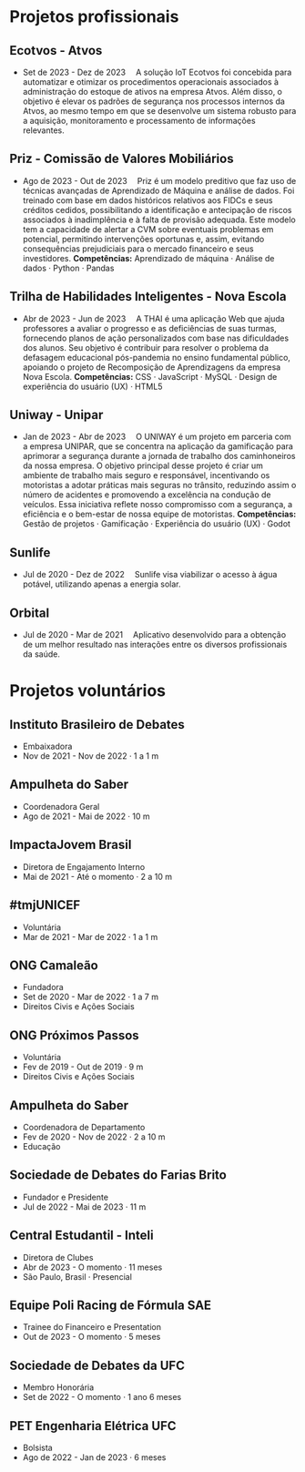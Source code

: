 # Projetos profissionais

## Ecotvos - Atvos
- Set de 2023 - Dez de 2023
&emsp;A solução IoT Ecotvos foi concebida para automatizar e otimizar os procedimentos operacionais associados à administração do estoque de ativos na empresa Atvos. Além disso, o objetivo é elevar os padrões de segurança nos processos internos da Atvos, ao mesmo tempo em que se desenvolve um sistema robusto para a aquisição, monitoramento e processamento de informações relevantes.

## Priz - Comissão de Valores Mobiliários
- Ago de 2023 - Out de 2023
&emsp;Priz é um modelo preditivo que faz uso de técnicas avançadas de Aprendizado de Máquina e análise de dados. Foi treinado com base em dados históricos relativos aos FIDCs e seus créditos cedidos, possibilitando a identificação e antecipação de riscos associados à inadimplência e à falta de provisão adequada. Este modelo tem a capacidade de alertar a CVM sobre eventuais problemas em potencial, permitindo intervenções oportunas e, assim, evitando consequências prejudiciais para o mercado financeiro e seus investidores.
**Competências:** Aprendizado de máquina · Análise de dados · Python · Pandas

## Trilha de Habilidades Inteligentes - Nova Escola
- Abr de 2023 - Jun de 2023
&emsp;A THAI é uma aplicação Web que ajuda professores a avaliar o progresso e as deficiências de suas turmas, fornecendo planos de ação personalizados com base nas dificuldades dos alunos. Seu objetivo é contribuir para resolver o problema da defasagem educacional pós-pandemia no ensino fundamental público, apoiando o projeto de Recomposição de Aprendizagens da empresa Nova Escola.
**Competências:** CSS · JavaScript · MySQL · Design de experiência do usuário (UX) · HTML5

## Uniway - Unipar
- Jan de 2023 - Abr de 2023
&emsp;O UNIWAY é um projeto em parceria com a empresa UNIPAR, que se concentra na aplicação da gamificação para aprimorar a segurança durante a jornada de trabalho dos caminhoneiros da nossa empresa. O objetivo principal desse projeto é criar um ambiente de trabalho mais seguro e responsável, incentivando os motoristas a adotar práticas mais seguras no trânsito, reduzindo assim o número de acidentes e promovendo a excelência na condução de veículos. Essa iniciativa reflete nosso compromisso com a segurança, a eficiência e o bem-estar de nossa equipe de motoristas.
**Competências:** Gestão de projetos · Gamificação · Experiência do usuário (UX) · Godot

## Sunlife
- Jul de 2020 - Dez de 2022
&emsp;Sunlife visa viabilizar o acesso à água potável, utilizando apenas a energia solar.

## Orbital
- Jul de 2020 - Mar de 2021
&emsp;Aplicativo desenvolvido para a obtenção de um melhor resultado nas interações entre os diversos profissionais da saúde.


# Projetos voluntários

## Instituto Brasileiro de Debates 
- Embaixadora
- Nov de 2021 - Nov de 2022 · 1 a 1 m

## Ampulheta do Saber 
- Coordenadora Geral
- Ago de 2021 - Mai de 2022 · 10 m

## ImpactaJovem Brasil 
- Diretora de Engajamento Interno
- Mai de 2021 - Até o momento · 2 a 10 m

## #tmjUNICEF
- Voluntária
- Mar de 2021 - Mar de 2022 · 1 a 1 m

## ONG Camaleão
- Fundadora
- Set de 2020 - Mar de 2022 · 1 a 7 m
- Direitos Civis e Ações Sociais

## ONG Próximos Passos
- Voluntária
- Fev de 2019 - Out de 2019 · 9 m
- Direitos Civis e Ações Sociais

## Ampulheta do Saber
- Coordenadora de Departamento
- Fev de 2020 - Nov de 2022 · 2 a 10 m
- Educação

## Sociedade de Debates do Farias Brito
- Fundador e Presidente
- Jul de 2022 - Mai de 2023 · 11 m

## Central Estudantil - Inteli
- Diretora de Clubes
- Abr de 2023 - O momento · 11 meses
- São Paulo, Brasil · Presencial

## Equipe Poli Racing de Fórmula SAE
- Trainee do Financeiro e Presentation
- Out de 2023 - O momento · 5 meses

## Sociedade de Debates da UFC
- Membro Honorária
- Set de 2022 - O momento · 1 ano 6 meses

## PET Engenharia Elétrica UFC
- Bolsista
- Ago de 2022 - Jan de 2023 · 6 meses
